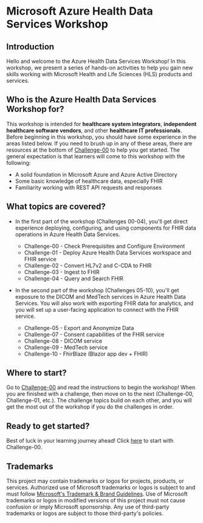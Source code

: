 # Microsoft Azure Health Data Services Workshop

## Introduction

Hello and welcome to the Azure Health Data Services Workshop! In this workshop, we present a series of hands-on activities to help you gain new skills working with Microsoft Health and Life Sciences (HLS) products and services.

## Who is the Azure Health Data Services Workshop for?

This workshop is intended for **healthcare system integrators**, **independent healthcare software vendors**, and other **healthcare IT professionals**. Before beginning in this workshop, you should have some experience in the areas listed below. If you need to brush up in any of these areas, there are resources at the bottom of [Challenge-00](<./Challenge-00 - Check prerequisites and configure environment#more-resources>) to help you get started. The general expectation is that learners will come to this workshop with the following:

+ A solid foundation in Microsoft Azure and Azure Active Directory
+ Some basic knowledge of healthcare data, especially FHIR
+ Familiarity working with REST API requests and responses

## What topics are covered?

+ In the first part of the workshop (Challenges 00-04), you'll get direct experience deploying, configuring, and using components for FHIR data operations in Azure Health Data Services.

  + Challenge-00 - Check Prerequisites and Configure Environment
  + Challenge-01 - Deploy Azure Health Data Services workspace and FHIR service
  + Challenge-02 - Convert HL7v2 and C-CDA to FHIR
  + Challenge-03 - Ingest to FHIR
  + Challenge-04 - Query and Search FHIR

+ In the second part of the workshop (Challenges 05-10), you'll get exposure to the DICOM and MedTech services in Azure Health Data Services. You will also work with exporting FHIR data for analytics, and you will set up a user-facing application to connect with the FHIR service.

  + Challenge-05 - Export and Anonymize Data
  + Challenge-07 - Consent capabilities of the FHIR service
  + Challenge-08 - DICOM service
  + Challenge-09 - MedTech service
  + Challenge-10 - FhirBlaze (Blazor app dev + FHIR)

## Where to start?

Go to [Challenge-00](<./Challenge-00 - Check prerequisites and configure environment>) and read the instructions to begin the workshop! When you are finished with a challenge, then move on to the next (Challenge-00, Challenge-01, etc.). The challenge topics build on each other, and you will get the most out of the workshop if you do the challenges in order.

## Ready to get started?  

Best of luck in your learning journey ahead! Click [here](<./Challenge-00 - Check prerequisites and configure environment>) to start with Challenge-00.

## Trademarks

This project may contain trademarks or logos for projects, products, or services. Authorized use of Microsoft
trademarks or logos is subject to and must follow
[Microsoft's Trademark & Brand Guidelines](https://www.microsoft.com/legal/intellectualproperty/trademarks/usage/general).
Use of Microsoft trademarks or logos in modified versions of this project must not cause confusion or imply Microsoft sponsorship.
Any use of third-party trademarks or logos are subject to those third-party's policies.
